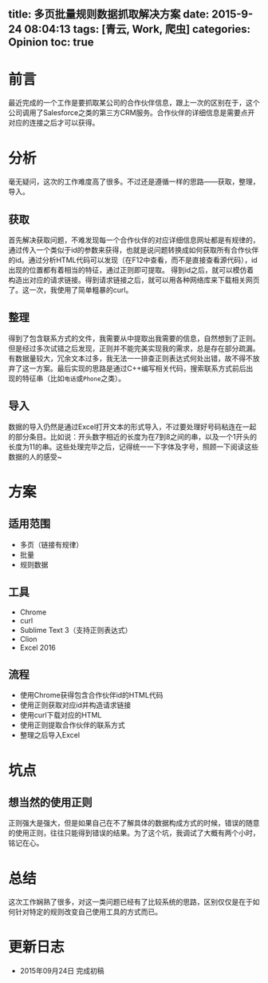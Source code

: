 title: 多页批量规则数据抓取解决方案
date: 2015-9-24 08:04:13
tags: [青云, Work, 爬虫]
categories: Opinion
toc: true
---
# 前言
最近完成的一个工作是要抓取某公司的合作伙伴信息，跟上一次的区别在于，这个公司调用了Salesforce之类的第三方CRM服务。合作伙伴的详细信息是需要点开对应的连接之后才可以获得。

<!--more-->

# 分析
毫无疑问，这次的工作难度高了很多。不过还是遵循一样的思路——获取，整理，导入。

## 获取
首先解决获取问题，不难发现每一个合作伙伴的对应详细信息网址都是有规律的，通过传入一个类似于id的参数来获得，也就是说问题转换成如何获取所有合作伙伴的id。通过分析HTML代码可以发现（在F12中查看，而不是直接查看源代码），id出现的位置都有着相当的特征，通过正则即可提取。
得到id之后，就可以模仿着构造出对应的请求链接。得到请求链接之后，就可以用各种网络库来下载相关网页了。这一次，我使用了简单粗暴的curl。

## 整理
得到了包含联系方式的文件，我需要从中提取出我需要的信息，自然想到了正则。但是经过多次试错之后发现，正则并不能完美实现我的需求，总是存在部分疏漏。有数据量较大，冗余文本过多，我无法一一排查正则表达式何处出错，故不得不放弃了这一方案。最后实现的思路是通过C++编写相关代码，搜索联系方式前后出现的特征串（比如`电话`或`Phone`之类）。

## 导入
数据的导入仍然是通过Excel打开文本的形式导入，不过要处理好号码粘连在一起的部分条目。比如说：开头数字相近的长度为在7到8之间的串，以及一个1开头的长度为11的串。这些处理完毕之后，记得统一一下字体及字号，照顾一下阅读这些数据的人的感受~

# 方案

## 适用范围

- 多页（链接有规律）
- 批量
- 规则数据

## 工具

- Chrome
- curl
- Sublime Text 3（支持正则表达式）
- Clion
- Excel 2016

## 流程

- 使用Chrome获得包含合作伙伴id的HTML代码
- 使用正则获取对应id并构造请求链接
- 使用curl下载对应的HTML
- 使用正则提取合作伙伴的联系方式
- 整理之后导入Excel

# 坑点

## 想当然的使用正则
正则强大是强大，但是如果自己在不了解具体的数据构成方式的时候，错误的随意的使用正则，往往只能得到错误的结果。为了这个坑，我调试了大概有两个小时，铭记在心。

# 总结
这次工作娴熟了很多，对这一类问题已经有了比较系统的思路，区别仅仅是在于如何针对特定的规则改变自己使用工具的方式而已。

# 更新日志
- 2015年09月24日 完成初稿